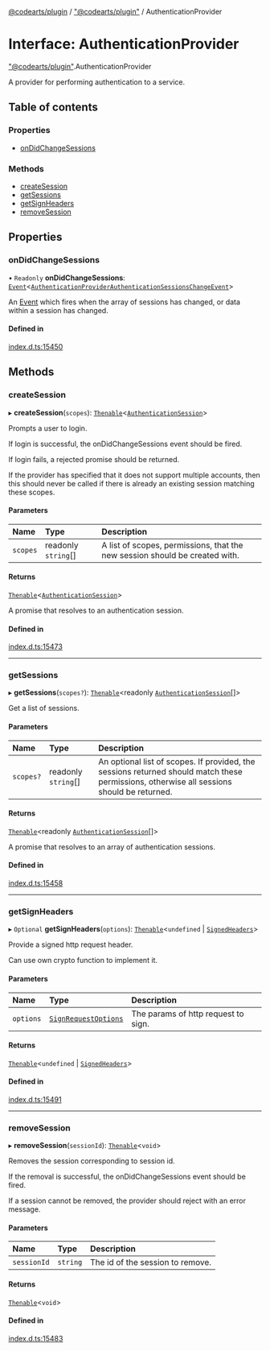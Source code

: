 [@codearts/plugin](../README.md) / ["@codearts/plugin"](../modules/_codearts_plugin_.md) / AuthenticationProvider

# Interface: AuthenticationProvider

["@codearts/plugin"](../modules/_codearts_plugin_.md).AuthenticationProvider

A provider for performing authentication to a service.

## Table of contents

### Properties

- [onDidChangeSessions](codearts_plugin_.AuthenticationProvider.md#ondidchangesessions)

### Methods

- [createSession](codearts_plugin_.AuthenticationProvider.md#createsession)
- [getSessions](codearts_plugin_.AuthenticationProvider.md#getsessions)
- [getSignHeaders](codearts_plugin_.AuthenticationProvider.md#getsignheaders)
- [removeSession](codearts_plugin_.AuthenticationProvider.md#removesession)

## Properties

### onDidChangeSessions

• `Readonly` **onDidChangeSessions**: [`Event`](codearts_plugin_.Event.md)<[`AuthenticationProviderAuthenticationSessionsChangeEvent`](codearts_plugin_.AuthenticationProviderAuthenticationSessionsChangeEvent.md)\>

An [Event](codearts_plugin_.Event.md) which fires when the array of sessions has changed, or data
within a session has changed.

#### Defined in

[index.d.ts:15450](https://github.com/huaweicloud/cloudide-plugin-api/blob/5055bbd/index.d.ts#L15450)

## Methods

### createSession

▸ **createSession**(`scopes`): [`Thenable`](Thenable.md)<[`AuthenticationSession`](codearts_plugin_.AuthenticationSession.md)\>

Prompts a user to login.

If login is successful, the onDidChangeSessions event should be fired.

If login fails, a rejected promise should be returned.

If the provider has specified that it does not support multiple accounts,
then this should never be called if there is already an existing session matching these
scopes.

#### Parameters

| Name | Type | Description |
| :------ | :------ | :------ |
| `scopes` | readonly `string`[] | A list of scopes, permissions, that the new session should be created with. |

#### Returns

[`Thenable`](Thenable.md)<[`AuthenticationSession`](codearts_plugin_.AuthenticationSession.md)\>

A promise that resolves to an authentication session.

#### Defined in

[index.d.ts:15473](https://github.com/huaweicloud/cloudide-plugin-api/blob/5055bbd/index.d.ts#L15473)

___

### getSessions

▸ **getSessions**(`scopes?`): [`Thenable`](Thenable.md)<readonly [`AuthenticationSession`](codearts_plugin_.AuthenticationSession.md)[]\>

Get a list of sessions.

#### Parameters

| Name | Type | Description |
| :------ | :------ | :------ |
| `scopes?` | readonly `string`[] | An optional list of scopes. If provided, the sessions returned should match these permissions, otherwise all sessions should be returned. |

#### Returns

[`Thenable`](Thenable.md)<readonly [`AuthenticationSession`](codearts_plugin_.AuthenticationSession.md)[]\>

A promise that resolves to an array of authentication sessions.

#### Defined in

[index.d.ts:15458](https://github.com/huaweicloud/cloudide-plugin-api/blob/5055bbd/index.d.ts#L15458)

___

### getSignHeaders

▸ `Optional` **getSignHeaders**(`options`): [`Thenable`](Thenable.md)<`undefined` \| [`SignedHeaders`](codearts_plugin_.SignedHeaders.md)\>

Provide a signed http request header.

Can use own crypto function to implement it.

#### Parameters

| Name | Type | Description |
| :------ | :------ | :------ |
| `options` | [`SignRequestOptions`](codearts_plugin_.SignRequestOptions.md) | The params of http request to sign. |

#### Returns

[`Thenable`](Thenable.md)<`undefined` \| [`SignedHeaders`](codearts_plugin_.SignedHeaders.md)\>

#### Defined in

[index.d.ts:15491](https://github.com/huaweicloud/cloudide-plugin-api/blob/5055bbd/index.d.ts#L15491)

___

### removeSession

▸ **removeSession**(`sessionId`): [`Thenable`](Thenable.md)<`void`\>

Removes the session corresponding to session id.

If the removal is successful, the onDidChangeSessions event should be fired.

If a session cannot be removed, the provider should reject with an error message.

#### Parameters

| Name | Type | Description |
| :------ | :------ | :------ |
| `sessionId` | `string` | The id of the session to remove. |

#### Returns

[`Thenable`](Thenable.md)<`void`\>

#### Defined in

[index.d.ts:15483](https://github.com/huaweicloud/cloudide-plugin-api/blob/5055bbd/index.d.ts#L15483)
